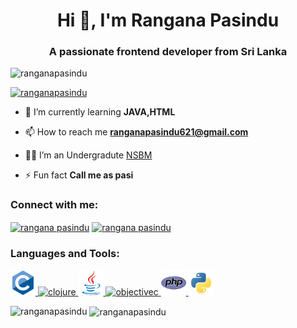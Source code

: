 <h1 align="center">Hi 👋, I'm Rangana Pasindu</h1>
<h3 align="center">A passionate frontend developer from Sri Lanka</h3>

<p align="left"> <img src="https://komarev.com/ghpvc/?username=ranganapasindu&label=Profile%20views&color=0e75b6&style=flat" alt="ranganapasindu" /> </p>

<p align="left"> <a href="https://github.com/ryo-ma/github-profile-trophy"><img src="https://github-profile-trophy.vercel.app/?username=ranganapasindu" alt="ranganapasindu" /></a> </p>

- 🌱 I’m currently learning **JAVA,HTML**

- 📫 How to reach me **ranganapasindu621@gmail.com**

- 🧑‍🎓 I’m an Undergradute [NSBM](NSBM)

- ⚡ Fun fact **Call me as pasi**

<h3 align="left">Connect with me:</h3>
<p align="left">
<a href="https://fb.com/rangana pasindu" target="blank"><img align="center" src="https://raw.githubusercontent.com/rahuldkjain/github-profile-readme-generator/master/src/images/icons/Social/facebook.svg" alt="rangana pasindu" height="30" width="40" /></a>
<a href="https://instagram.com/rangana pasindu" target="blank"><img align="center" src="https://raw.githubusercontent.com/rahuldkjain/github-profile-readme-generator/master/src/images/icons/Social/instagram.svg" alt="rangana pasindu" height="30" width="40" /></a>
</p>

<h3 align="left">Languages and Tools:</h3>
<p align="left"> <a href="https://www.cprogramming.com/" target="_blank" rel="noreferrer"> <img src="https://raw.githubusercontent.com/devicons/devicon/master/icons/c/c-original.svg" alt="c" width="40" height="40"/> </a> <a href="https://clojure.org/" target="_blank" rel="noreferrer"> <img src="https://upload.wikimedia.org/wikipedia/commons/5/5d/Clojure_logo.svg" alt="clojure" width="40" height="40"/> </a> <a href="https://www.java.com" target="_blank" rel="noreferrer"> <img src="https://raw.githubusercontent.com/devicons/devicon/master/icons/java/java-original.svg" alt="java" width="40" height="40"/> </a> <a href="https://developer.apple.com/library/archive/documentation/Cocoa/Conceptual/ProgrammingWithObjectiveC/Introduction/Introduction.html" target="_blank" rel="noreferrer"> <img src="https://www.vectorlogo.zone/logos/apple_objectivec/apple_objectivec-icon.svg" alt="objectivec" width="40" height="40"/> </a> <a href="https://www.php.net" target="_blank" rel="noreferrer"> <img src="https://raw.githubusercontent.com/devicons/devicon/master/icons/php/php-original.svg" alt="php" width="40" height="40"/> </a> <a href="https://www.python.org" target="_blank" rel="noreferrer"> <img src="https://raw.githubusercontent.com/devicons/devicon/master/icons/python/python-original.svg" alt="python" width="40" height="40"/> </a> </p>

<p><img align="left" src="https://github-readme-stats.vercel.app/api/top-langs?username=ranganapasindu&show_icons=true&locale=en&layout=compact" alt="ranganapasindu" /></p>

<p>&nbsp;<img align="center" src="https://github-readme-stats.vercel.app/api?username=ranganapasindu&show_icons=true&locale=en" alt="ranganapasindu" /></p>
